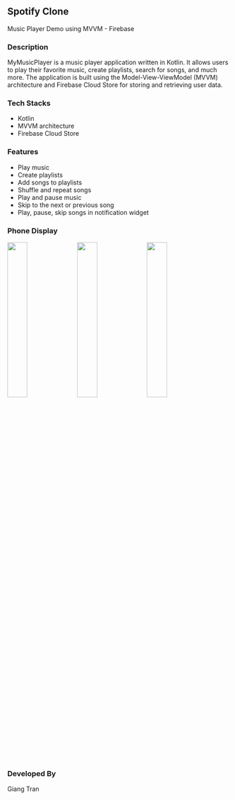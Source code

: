 ## Spotify Clone
Music Player Demo using MVVM - Firebase

### Description
MyMusicPlayer is a music player application written in Kotlin. It allows users to play their favorite music, create playlists, search for songs, and much more. The application is built using the Model-View-ViewModel (MVVM) architecture and Firebase Cloud Store for storing and retrieving user data.

### Tech Stacks
- Kotlin
- MVVM architecture
- Firebase Cloud Store

### Features
- Play music
- Create playlists
- Add songs to playlists
- Shuffle and repeat songs
- Play and pause music
- Skip to the next or previous song
- Play, pause, skip songs in notification widget

### Phone Display
<img src="https://user-images.githubusercontent.com/78507684/232851088-367c28dd-8355-4299-9f17-e32212f7579c.png" width="30%" height="30%">&ensp;<img src="https://user-images.githubusercontent.com/78507684/232851806-1bd73123-ae6e-43d4-8c3e-dfae5da9b82e.png" width="30%" height="30%">&ensp;<img src="https://user-images.githubusercontent.com/78507684/232852200-619d5e36-6afa-4a5f-acc9-e8600af54536.png" width="30%" height="30%">

### Developed By
Giang Tran
